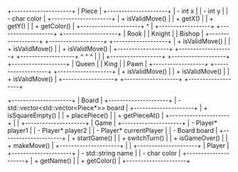 +---------------------+
|      Piece          |
+---------------------+
| - int x             |
| - int y             |
| - char color        |
+---------------------+
| + isValidMove()     |
| + getX()            |
| + getY()            |
| + getColor()        |
+---------------------+
         ^
         |
+------------------+    +-------------------+    +-------------------+
|       Rook       |    |      Knight       |    |      Bishop       |
+------------------+    +-------------------+    +-------------------+
| + isValidMove()  |    | + isValidMove()    |    | + isValidMove()    |
+------------------+    +-------------------+    +-------------------+
         ^                     ^                       ^
         |                     |                       |
+------------------+    +-------------------+    +-------------------+
|       Queen      |    |        King        |    |       Pawn        |
+------------------+    +-------------------+    +-------------------+
| + isValidMove()  |    | + isValidMove()    |    | + isValidMove()    |
+------------------+    +-------------------+    +-------------------+



+---------------------+
|       Board         |
+---------------------+
| - std::vector<std::vector<Piece*>> board |
+---------------------+
| + isSquareEmpty()   |
| + placePiece()      |
| + getPieceAt()      |
+---------------------+
         |
         |
+---------------------+
|       Game          |
+---------------------+
| - Player* player1   |
| - Player* player2   |
| - Player* currentPlayer |
| - Board board       |
+---------------------+
| + startGame()       |
| + switchTurn()      |
| + isGameOver()      |
| + makeMove()        |
+---------------------+
         |
         |
+---------------------+
|      Player         |
+---------------------+
| - std::string name  |
| - char color        |
+---------------------+
| + getName()         |
| + getColor()        |
+---------------------+
